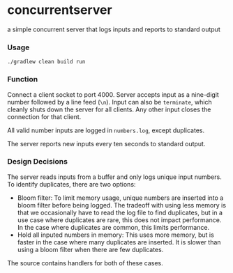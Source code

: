 # concurrentserver
a simple concurrent server that logs inputs and reports to standard output

### Usage
`./gradlew clean build run`

### Function
Connect a client socket to port 4000. Server accepts input as a nine-digit number followed by a line feed (`\n`). Input can also be `terminate`, which cleanly shuts down the server for all clients. Any other input closes the connection for that client.

All valid number inputs are logged in `numbers.log`, except duplicates.

The server reports new inputs every ten seconds to standard output.

### Design Decisions
The server reads inputs from a buffer and only logs unique input numbers. To identify duplicates, there are two options:
* Bloom filter: To limit memory usage, unique numbers are inserted into a bloom filter before being logged. The tradeoff with using less memory is that we occasionally have to read the log file to find duplicates, but in a use case where duplicates are rare, this does not impact performance. In the case where duplicates are common, this limits performance.
* Hold all inputed numbers in memory: This uses more memory, but is faster in the case where many duplicates are inserted. It is slower than using a bloom filter when there are few duplicates.

The source contains handlers for both of these cases.
